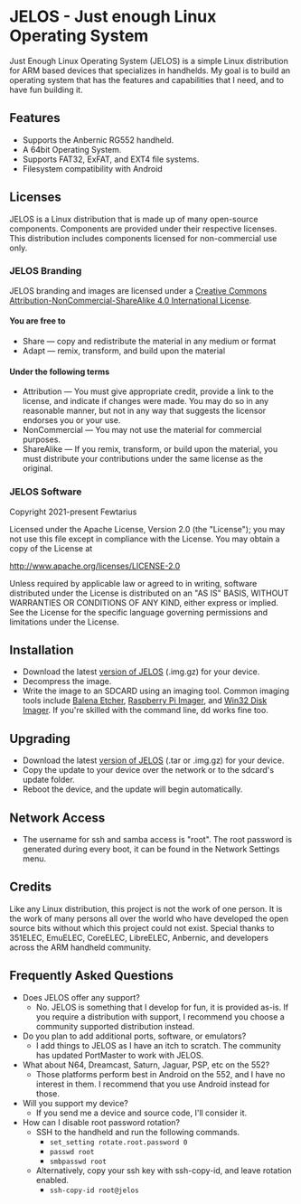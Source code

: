 # JELOS - Just enough Linux Operating System
Just Enough Linux Operating System (JELOS) is a simple Linux distribution for ARM based devices that specializes in handhelds.  My goal is to build an operating system that has the features and capabilities that I need, and to have fun building it.

## Features
* Supports the Anbernic RG552 handheld.
* A 64bit Operating System.
* Supports FAT32, ExFAT, and EXT4 file systems.
* Filesystem compatibility with Android

## Licenses
JELOS is a Linux distribution that is made up of many open-source components.  Components are provided under their respective licenses.  This distribution includes components licensed for non-commercial use only.

### JELOS Branding
JELOS branding and images are licensed under a [Creative Commons Attribution-NonCommercial-ShareAlike 4.0 International License](https://creativecommons.org/licenses/by-nc-sa/4.0/).

#### You are free to
* Share — copy and redistribute the material in any medium or format
* Adapt — remix, transform, and build upon the material

#### Under the following terms
* Attribution — You must give appropriate credit, provide a link to the license, and indicate if changes were made. You may do so in any reasonable manner, but not in any way that suggests the licensor endorses you or your use.
* NonCommercial — You may not use the material for commercial purposes.
* ShareAlike — If you remix, transform, or build upon the material, you must distribute your contributions under the same license as the original.

### JELOS Software
Copyright 2021-present Fewtarius

Licensed under the Apache License, Version 2.0 (the "License");
you may not use this file except in compliance with the License.
You may obtain a copy of the License at

http://www.apache.org/licenses/LICENSE-2.0

Unless required by applicable law or agreed to in writing, software
distributed under the License is distributed on an "AS IS" BASIS,
WITHOUT WARRANTIES OR CONDITIONS OF ANY KIND, either express or implied.
See the License for the specific language governing permissions and
limitations under the License.

## Installation
* Download the latest [version of JELOS](https://github.com/JustEnoughLinuxOS/distribution/releases) (.img.gz) for your device.
* Decompress the image.
* Write the image to an SDCARD using an imaging tool.  Common imaging tools include [Balena Etcher](https://www.balena.io/etcher/), [Raspberry Pi Imager](https://www.raspberrypi.com/software/), and [Win32 Disk Imager](https://sourceforge.net/projects/win32diskimager/).  If you're skilled with the command line, dd works fine too.

## Upgrading
* Download the latest [version of JELOS](https://github.com/JustEnoughLinuxOS/distribution/releases) (.tar or .img.gz) for your device.
* Copy the update to your device over the network or to the sdcard's update folder.
* Reboot the device, and the update will begin automatically.

## Network Access
* The username for ssh and samba access is "root".  The root password is generated during every boot, it can be found in the Network Settings menu.

## Credits
Like any Linux distribution, this project is not the work of one person.  It is the work of many persons all over the world who have developed the open source bits without which this project could not exist.  Special thanks to 351ELEC, EmuELEC, CoreELEC, LibreELEC, Anbernic, and developers across the ARM handheld community.

## Frequently Asked Questions
* Does JELOS offer any support?
  * No. JELOS is something that I develop for fun, it is provided as-is.  If you require a distribution with support, I recommend you choose a community supported distribution instead.
* Do you plan to add additional ports, software, or emulators?
  * I add things to JELOS as I have an itch to scratch. The community has updated PortMaster to work with JELOS.
* What about N64, Dreamcast, Saturn, Jaguar, PSP, etc on the 552?
  * Those platforms perform best in Android on the 552, and I have no interest in them.  I recommend that you use Android instead for those.
* Will you support my device?
  * If you send me a device and source code, I'll consider it.
* How can I disable root password rotation?
  * SSH to the handheld and run the following commands.
    * ```set_setting rotate.root.password 0```
    * ```passwd root```
    * ```smbpasswd root```
  * Alternatively, copy your ssh key with ssh-copy-id, and leave rotation enabled.
    * ```ssh-copy-id root@jelos```
